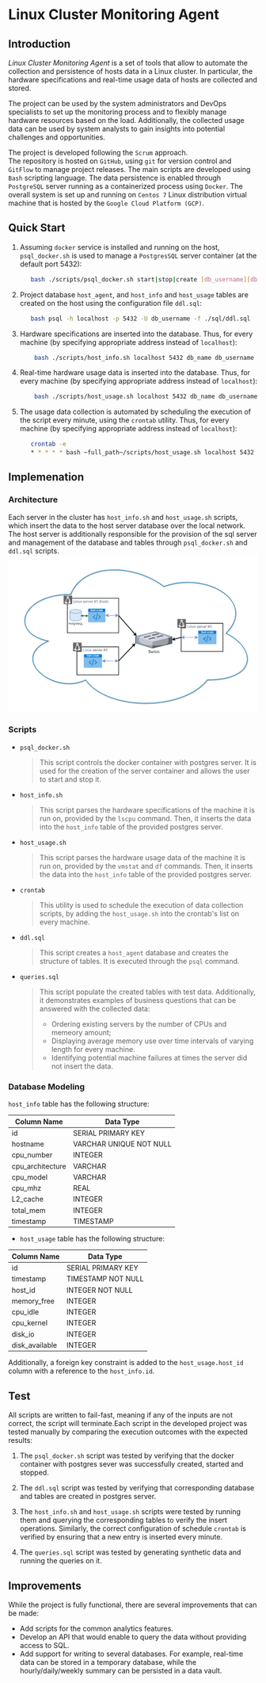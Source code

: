 # Linux Cluster Monitoring Agent
## Introduction

*Linux Cluster Monitoring Agent* is a set of tools that allow 
to automate the collection and persistence of hosts data in a Linux cluster.
In particular, the hardware specifications and real-time usage data 
of hosts are collected and stored.

The project can be used by the system administrators and 
DevOps specialists to set up the monitoring process and to flexibly
manage hardware resources based on the load. Additionally, the collected
usage data can be used by system analysts to gain insights into 
potential challenges and opportunities.

The project is developed following the `Scrum` approach.  
The repository is hosted on `GitHub`, using `git` for version control
and `GitFlow` to manage project releases.
The main scripts are developed using `Bash` scripting language.
The data persistence is enabled through `PostgreSQL` server 
running as a containerized process using `Docker`.
The overall system is set up and running on `Centos 7` Linux distribution
virtual machine that is hosted by the `Google Cloud Platform (GCP)`.

## Quick Start
1. Assuming `docker` service is installed and running on the host, `psql_docker.sh`
   is used to manage a `PostgresSQL` server container (at the default port 5432):
   ```Bash
      bash ./scripts/psql_docker.sh start|stop|create [db_username][db_password]
    ```
2. Project database `host_agent`, and `host_info` and `host_usage` tables are created on
the host using the configuration file `ddl.sql`:
   ```Bash
      bash psql -h localhost -p 5432 -U db_username -f ./sql/ddl.sql
    ```
3. Hardware specifications are inserted into the database.
   Thus, for every machine (by specifying appropriate address instead of `localhost`):
    ```Bash
        bash ./scripts/host_info.sh localhost 5432 db_name db_username db_password
    ```
4. Real-time hardware usage data is inserted into the database. Thus, for every machine
   (by specifying appropriate address instead of `localhost`):
    ```Bash
        bash ./scripts/host_usage.sh localhost 5432 db_name db_username db_password
    ```
5. The usage data collection is automated by scheduling the execution 
   of the script every minute, using the `crontab` utility. 
   Thus, for every machine (by specifying appropriate address instead of `localhost`):
   ```Bash
      crontab -e
      * * * * * bash ~full_path~/scripts/host_usage.sh localhost 5432 host_agent postgres password > /tmp/host_usage.log
   ```

## Implemenation
### Architecture
Each server in the cluster has `host_info.sh` and `host_usage.sh` scripts,
which insert the data to the host server database over the local network.
The host server is additionally responsible for the provision of the sql server 
and management of the database and tables through `psql_docker.sh` and `ddl.sql` scripts. 
![Image of a cluster](./assets/net3.png)

### Scripts
- `psql_docker.sh`
  > This script controls the docker container with postgres server.
  > It is used for the creation of the server container and allows the user to start and stop it.
- `host_info.sh`
  > This script parses the hardware specifications of the machine it is run on, provided by the `lscpu` command.
  > Then, it inserts the data into the `host_info` table of the provided postgres server.
- `host_usage.sh`
  > This script parses the hardware usage data of the machine it is run on, provided by the `vmstat` and `df` commands.
  > Then, it inserts the data into the `host_info` table of the provided postgres server.
- `crontab`
  > This utility is used to schedule the execution of data collection scripts,
  > by adding the `host_usage.sh` into the crontab's list on every machine.
- `ddl.sql`
  > This script creates a `host_agent` database and creates the structure of tables. 
  > It is executed through the `psql` command. 
- `queries.sql` 
  > This script populate the created tables with test data.
  > Additionally, it demonstrates examples of business questions that can be answered with the collected data:
  > * Ordering existing servers by the number of CPUs and memeory amount;
  > * Displaying average memory use over time intervals of varying length for every machine.
  > * Identifying potential machine failures at times the server did not insert the data.
  
### Database Modeling
`host_info` table has the following structure:

Column Name | Data Type
----------- | -----------
 id         |      SERIAL PRIMARY KEY
 hostname   |      VARCHAR UNIQUE     NOT NULL
 cpu_number |      INTEGER
 cpu_architecture | VARCHAR
 cpu_model |       VARCHAR
 cpu_mhz   |       REAL
 L2_cache  |       INTEGER
 total_mem |       INTEGER
 timestamp |     TIMESTAMP

- `host_usage` table has the following structure:

Column Name | Data Type
----------- | -----------
 id | SERIAL PRIMARY KEY
 timestamp | TIMESTAMP NOT NULL
 host_id | INTEGER NOT NULL
 memory_free | INTEGER
 cpu_idle | INTEGER
 cpu_kernel | INTEGER
 disk_io | INTEGER
 disk_available | INTEGER
Additionally, a foreign key constraint is added to the `host_usage.host_id` column
with a reference to the `host_info.id`.

## Test
All scripts are written to fail-fast,
meaning if any of the inputs are not correct, the script will terminate.Each script in the developed project was tested manually by comparing the 
execution outcomes with the expected results:

1. The `psql_docker.sh` script was tested by verifying that the 
docker container with postgres sever was successfully created, 
started and stopped. 

2. The `ddl.sql` script was tested by verifying 
that corresponding database and tables are created in postgres server.

3. The `host_info.sh` and `host_usage.sh` scripts were tested by running them
and querying the corresponding tables to verify the insert operations. 
Similarly, the correct configuration of schedule `crontab` is verified 
by ensuring that a new entry is inserted every minute.
   
4. The `queries.sql` script was tested by generating synthetic data and 
running the queries on it.

## Improvements
While the project is fully functional,
there are several improvements that can be made:
- Add scripts for the common analytics features.
- Develop an API that would enable 
  to query the data without providing access to SQL.
- Add support for writing to several databases. 
  For example, real-time data can be stored in a temporary database, 
  while the hourly/daily/weekly summary can be persisted in a data vault.
